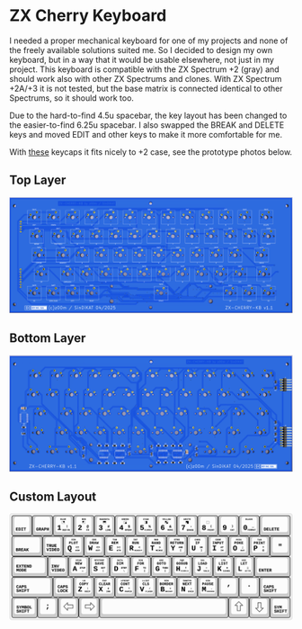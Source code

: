 # ZX Cherry Keyboard

I needed a proper mechanical keyboard for one of my projects and none of the freely available solutions suited me. So I decided to design my own keyboard, but in a way that it would be usable elsewhere, not just in my project. This keyboard is compatible with the ZX Spectrum +2 (gray) and should work also with other ZX Spectrums and clones. With ZX Spectrum +2A/+3 it is not tested, but the base matrix is connected identical to other Spectrums, so it should work too.

Due to the hard-to-find 4.5u spacebar, the key layout has been changed to the easier-to-find 6.25u spacebar. I also swapped the BREAK and DELETE keys and moved EDIT and other keys to make it more comfortable for me.

With [these](https://www.thingiverse.com/thing:4978541) keycaps it fits nicely to +2 case, see the prototype photos below.

## Top Layer
![](https://github.com/z00m128/pcb-resources/blob/main/ZX-Cherry-KB/zx-cherry-kb_top.png)

## Bottom Layer
![](https://github.com/z00m128/pcb-resources/blob/main/ZX-Cherry-KB/zx-cherry-kb_bottom.png)

## Custom Layout
![](https://github.com/z00m128/pcb-resources/blob/main/ZX-Cherry-KB/zx-keyboard-layout.png)


